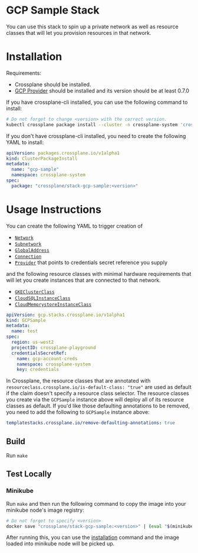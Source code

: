 # GCP Sample Stack

You can use this stack to spin up a private network as well as
resource classes that will let you provision resources in that
network.

# Installation

Requirements:
* Crossplane should be installed.
* [GCP Provider](https://github.com/crossplane/provider-gcp) should be installed and its version should be at least 0.7.0

If you have crossplane-cli installed, you can use the following command to install:

```bash
# Do not forget to change <version> with the correct version.
kubectl crossplane package install --cluster -n crossplane-system 'crossplane/stack-gcp-sample:<version>' gcp-sample
```

If you don't have crossplane-cli installed, you need to create the following YAML to install:

```yaml
apiVersion: packages.crossplane.io/v1alpha1
kind: ClusterPackageInstall
metadata:
  name: "gcp-sample"
  namespace: crossplane-system
spec:
  package: "crossplane/stack-gcp-sample:<version>"
```

# Usage Instructions

You can create the following YAML to trigger creation of

* [`Network`][network]
* [`Subnetwork`][subnetwork]
* [`GlobalAddress`][global-address]
* [`Connection`][connection]
* [`Provider`][provider] that points to credentials secret reference you supply

and the following resource classes with minimal hardware requirements that will let you create instances that are connected to that network.

* [`GKEClusterClass`][gkecluster-class]
* [`CloudSQLInstanceClass`][cloudsqlinstance-class]
* [`CloudMemorystoreInstanceClass`][cloudmemorystoreinstance-class]

```yaml
apiVersion: gcp.stacks.crossplane.io/v1alpha1
kind: GCPSample
metadata:
  name: test
spec:
  region: us-west2
  projectID: crossplane-playground
  credentialsSecretRef:
    name: gcp-account-creds
    namespace: crossplane-system
    key: credentials
```

In Crossplane, the resource classes that are annotated with `resourceclass.crossplane.io/is-default-class: "true"` are used as default if the claim doesn't specify a resource class selector. The resource classes you create via the `GCPSample` instance above will deploy all of its resource classes as default. If you'd like those defaulting annotations to be removed, you need to add the following to `GCPSample` instance above:

```yaml
templatestacks.crossplane.io/remove-defaulting-annotations: true
```

## Build

Run `make`

## Test Locally

### Minikube

Run `make` and then run the following command to copy the image into your minikube node's image registry:

```bash
# Do not forget to specify <version>
docker save "crossplane/stack-gcp-sample:<version>" | (eval "$(minikube docker-env --shell bash)" && docker load)
```

After running this, you can use the [installation](#installation) command and the image loaded into minikube node will be picked up. 

[network]: kustomize/gcp/compute/network.yaml
[subnetwork]: kustomize/gcp/compute/subnetwork.yaml
[global-address]: kustomize/gcp/compute/globaladdress.yaml
[connection]: kustomize/gcp/servicenetworking/connection.yaml
[provider]: kustomize/gcp/provider.yaml
[gkecluster-class]: kustomize/gcp/compute/gkeclusterclass.yaml
[cloudmemorystoreinstance-class]: kustomize/gcp/cache/cloudmemorystoreinstance.yaml
[cloudsqlinstance-class]: kustomize/gcp/database/cloudsqlinstanceclass.yaml
